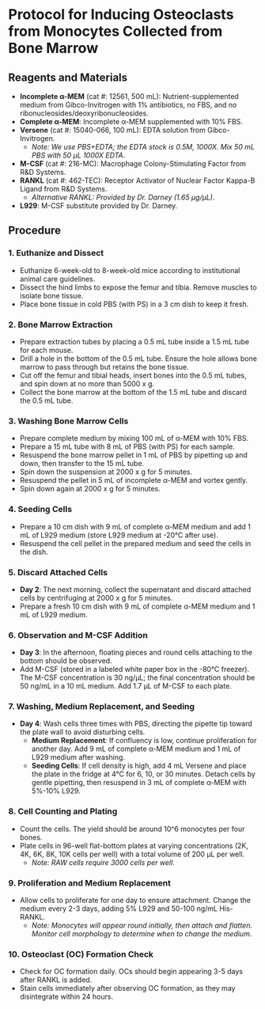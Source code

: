 # Protocol for Inducing Osteoclasts from Monocytes Collected from Bone Marrow

## Reagents and Materials
- **Incomplete α-MEM** (cat #: 12561, 500 mL): Nutrient-supplemented medium from Gibco-Invitrogen with 1% antibiotics, no FBS, and no ribonucleosides/deoxyribonucleosides.
- **Complete α-MEM**: Incomplete α-MEM supplemented with 10% FBS.
- **Versene** (cat #: 15040-066, 100 mL): EDTA solution from Gibco-Invitrogen.
  - *Note: We use PBS+EDTA; the EDTA stock is 0.5M, 1000X. Mix 50 mL PBS with 50 µL 1000X EDTA*.
- **M-CSF** (cat #: 216-MC): Macrophage Colony-Stimulating Factor from R&D Systems.
- **RANKL** (cat #: 462-TEC): Receptor Activator of Nuclear Factor Kappa-B Ligand from R&D Systems.
  - *Alternative RANKL: Provided by Dr. Darney (1.65 µg/µL)*.
- **L929**: M-CSF substitute provided by Dr. Darney.

## Procedure

### 1. Euthanize and Dissect
- Euthanize 6-week-old to 8-week-old mice according to institutional animal care guidelines.
- Dissect the hind limbs to expose the femur and tibia. Remove muscles to isolate bone tissue.
- Place bone tissue in cold PBS (with PS) in a 3 cm dish to keep it fresh.

### 2. Bone Marrow Extraction
- Prepare extraction tubes by placing a 0.5 mL tube inside a 1.5 mL tube for each mouse.
- Drill a hole in the bottom of the 0.5 mL tube. Ensure the hole allows bone marrow to pass through but retains the bone tissue.
- Cut off the femur and tibial heads, insert bones into the 0.5 mL tubes, and spin down at no more than 5000 x g.
- Collect the bone marrow at the bottom of the 1.5 mL tube and discard the 0.5 mL tube.

### 3. Washing Bone Marrow Cells
- Prepare complete medium by mixing 100 mL of α-MEM with 10% FBS.
- Prepare a 15 mL tube with 8 mL of PBS (with PS) for each sample.
- Resuspend the bone marrow pellet in 1 mL of PBS by pipetting up and down, then transfer to the 15 mL tube.
- Spin down the suspension at 2000 x g for 5 minutes.
- Resuspend the pellet in 5 mL of incomplete α-MEM and vortex gently.
- Spin down again at 2000 x g for 5 minutes.

### 4. Seeding Cells
- Prepare a 10 cm dish with 9 mL of complete α-MEM medium and add 1 mL of L929 medium (store L929 medium at -20°C after use).
- Resuspend the cell pellet in the prepared medium and seed the cells in the dish.

### 5. Discard Attached Cells
- **Day 2**: The next morning, collect the supernatant and discard attached cells by centrifuging at 2000 x g for 5 minutes.
- Prepare a fresh 10 cm dish with 9 mL of complete α-MEM medium and 1 mL of L929 medium.

### 6. Observation and M-CSF Addition
- **Day 3**: In the afternoon, floating pieces and round cells attaching to the bottom should be observed.
- Add M-CSF (stored in a labeled white paper box in the -80°C freezer). The M-CSF concentration is 30 ng/µL; the final concentration should be 50 ng/mL in a 10 mL medium. Add 1.7 µL of M-CSF to each plate.

### 7. Washing, Medium Replacement, and Seeding
- **Day 4**: Wash cells three times with PBS, directing the pipette tip toward the plate wall to avoid disturbing cells.
  - **Medium Replacement**: If confluency is low, continue proliferation for another day. Add 9 mL of complete α-MEM medium and 1 mL of L929 medium after washing.
  - **Seeding Cells**: If cell density is high, add 4 mL Versene and place the plate in the fridge at 4°C for 6, 10, or 30 minutes. Detach cells by gentle pipetting, then resuspend in 3 mL of complete α-MEM with 5%-10% L929.

### 8. Cell Counting and Plating
- Count the cells. The yield should be around 10^6 monocytes per four bones.
- Plate cells in 96-well flat-bottom plates at varying concentrations (2K, 4K, 6K, 8K, 10K cells per well) with a total volume of 200 µL per well.
  - *Note: RAW cells require 3000 cells per well*.

### 9. Proliferation and Medium Replacement
- Allow cells to proliferate for one day to ensure attachment. Change the medium every 2-3 days, adding 5% L929 and 50-100 ng/mL His-RANKL.
  - *Note: Monocytes will appear round initially, then attach and flatten. Monitor cell morphology to determine when to change the medium*.

### 10. Osteoclast (OC) Formation Check
- Check for OC formation daily. OCs should begin appearing 3-5 days after RANKL is added.
- Stain cells immediately after observing OC formation, as they may disintegrate within 24 hours.

